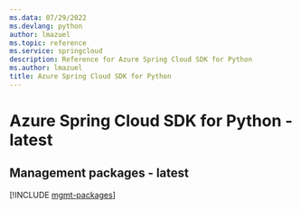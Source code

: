 ```yaml
---
ms.data: 07/29/2022
ms.devlang: python
author: lmazuel
ms.topic: reference
ms.service: springcloud
description: Reference for Azure Spring Cloud SDK for Python
ms.author: lmazuel
title: Azure Spring Cloud SDK for Python
---
```

# Azure Spring Cloud SDK for Python - latest

## Management packages - latest
[!INCLUDE [mgmt-packages](spring-cloud-mgmt-index.md)]